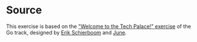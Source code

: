 # Source

This exercise is based on the ["Welcome to the Tech Palace!" exercise][source] of the Go track, designed by [Erik Schierboom][erik] and [June][june].

[source]: https://github.com/exercism/go/blob/4c000d456e07df40ca92b97b73a7b7606bc51cb3/exercises/concept/welcome-to-tech-palace/
[erik]: https://exercism.org/profiles/ErikSchierboom
[june]: https://exercism.org/profiles/junedev
